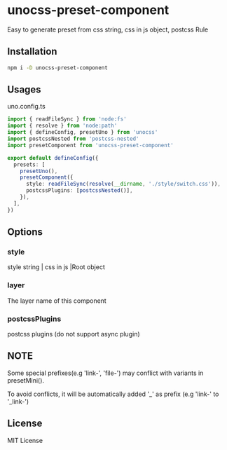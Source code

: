 # unocss-preset-component

Easy to generate preset from css string, css in js object, postcss Rule

## Installation

```bash
npm i -D unocss-preset-component
```

## Usages

uno.config.ts

```typescript
import { readFileSync } from 'node:fs'
import { resolve } from 'node:path'
import { defineConfig, presetUno } from 'unocss'
import postcssNested from 'postcss-nested'
import presetComponent from 'unocss-preset-component'

export default defineConfig({
  presets: [
    presetUno(),
    presetComponent({
      style: readFileSync(resolve(__dirname, './style/switch.css')),
      postcssPlugins: [postcssNested()],
    }),
  ],
})
```
## Options

### style
style string | css in js |Root object
### layer
The layer name of this component
### postcssPlugins
postcss plugins (do not support async plugin)

## NOTE

Some special prefixes(e.g 'link-', 'file-') may conflict with variants in presetMini().

To avoid conflicts, it will be automatically added '_' as prefix (e.g 'link-' to '_link-')

## License

MIT License